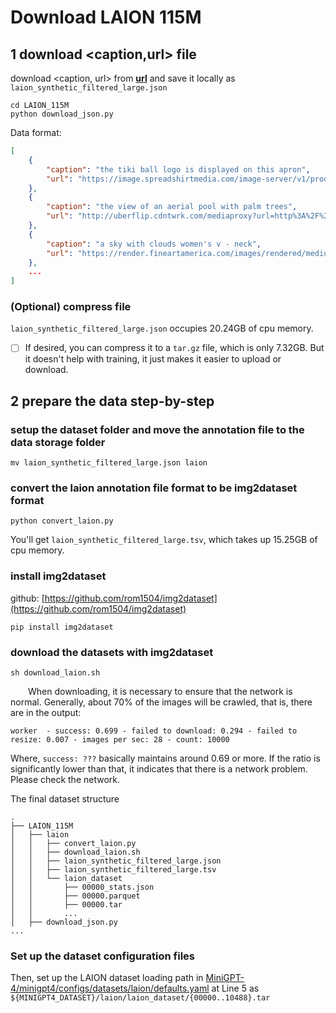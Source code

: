 # Download LAION 115M


## **1** download <caption,url> file

download <caption, url> from [**url**](https://storage.googleapis.com/sfr-vision-language-research/BLIP/datasets/laion_synthetic_filtered_large.json) and save it locally as `laion_synthetic_filtered_large.json`

```shell
cd LAION_115M
python download_json.py
```

Data format:
```json
[
    {
        "caption": "the tiki ball logo is displayed on this apron", 
        "url": "https://image.spreadshirtmedia.com/image-server/v1/products/P1016953357T1186A359PC1026849373PA2537PT17X1Y0S28/views/1,width=300,height=300,appearanceId=359,version=1497265829/z-tiki-bar-adjustable-apron.png"
    }, 
    {
        "caption": "the view of an aerial pool with palm trees", 
        "url": "http://uberflip.cdntwrk.com/mediaproxy?url=http%3A%2F%2Fd22ir9aoo7cbf6.cloudfront.net%2Fwp-content%2Fuploads%2Fsites%2F4%2F2018%2F01%2FAyana1.jpg&size=1&version=1517393441&sig=e3e14f09e2b062e0fd144306d56abda7&default=hubs%2Ftilebg-blogs.jpg"
    }, 
    {
        "caption": "a sky with clouds women's v - neck", 
        "url": "https://render.fineartamerica.com/images/rendered/medium/t-shirt/30/9/images/artworkimages/medium/1/approaching-storm-paxton-mobley.jpg?targetx=0&targety=0&imagewidth=300&imageheight=149&modelwidth=300&modelheight=405"
    }, 
    ...
]
```

### (Optional) compress file
    
`laion_synthetic_filtered_large.json` occupies 20.24GB of cpu memory.

- [ ] If desired, you can compress it to a `tar.gz` file, which is only 7.32GB. But it doesn't help with training, it just makes it easier to upload or download.


## **2** prepare the data step-by-step

### setup the dataset folder and move the annotation file to the data storage folder

```shell
mv laion_synthetic_filtered_large.json laion
```

### convert the laion annotation file format to be img2dataset format

```shell
python convert_laion.py
```

You'll get `laion_synthetic_filtered_large.tsv`, which takes up 15.25GB of cpu memory.

### install img2dataset

github: [https://github.com/rom1504/img2dataset](https://github.com/rom1504/img2dataset)

```shell
pip install img2dataset
```

### download the datasets with img2dataset

```shell
sh download_laion.sh
```

&emsp;&emsp;When downloading, it is necessary to ensure that the network is normal. Generally, about 70% of the images will be crawled, that is, there are in the output:
```
worker  - success: 0.699 - failed to download: 0.294 - failed to resize: 0.007 - images per sec: 28 - count: 10000
```
Where, `success: ???` basically maintains around 0.69 or more. If the ratio is significantly lower than that, it indicates that there is a network problem. Please check the network.

The final dataset structure

```
.
├── LAION_115M
│   ├── laion
│   │   ├── convert_laion.py
│   │   ├── download_laion.sh
│   │   ├── laion_synthetic_filtered_large.json
│   │   ├── laion_synthetic_filtered_large.tsv
│   │   └── laion_dataset
│   │       ├── 00000_stats.json
│   │       ├── 00000.parquet
│   │       ├── 00000.tar
│   │       ...
│   ├── download_json.py
...   
```

### Set up the dataset configuration files

Then, set up the LAION dataset loading path in [MiniGPT-4/minigpt4/configs/datasets/laion/defaults.yaml](../MiniGPT-4/minigpt4/configs/datasets/laion/defaults.yaml#L5) at Line 5 as `${MINIGPT4_DATASET}/laion/laion_dataset/{00000..10488}.tar`